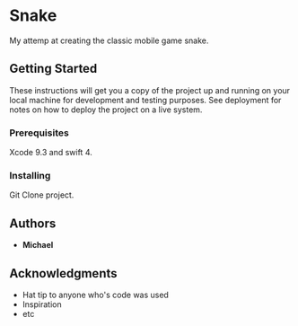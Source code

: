 # Snake
My attemp at creating the classic mobile game snake. 


## Getting Started

These instructions will get you a copy of the project up and running on your local machine for development and testing purposes. See deployment for notes on how to deploy the project on a live system.

### Prerequisites

Xcode 9.3 and swift 4.


### Installing
Git Clone project.

## Authors

* **Michael** 

## Acknowledgments

* Hat tip to anyone who's code was used
* Inspiration
* etc
